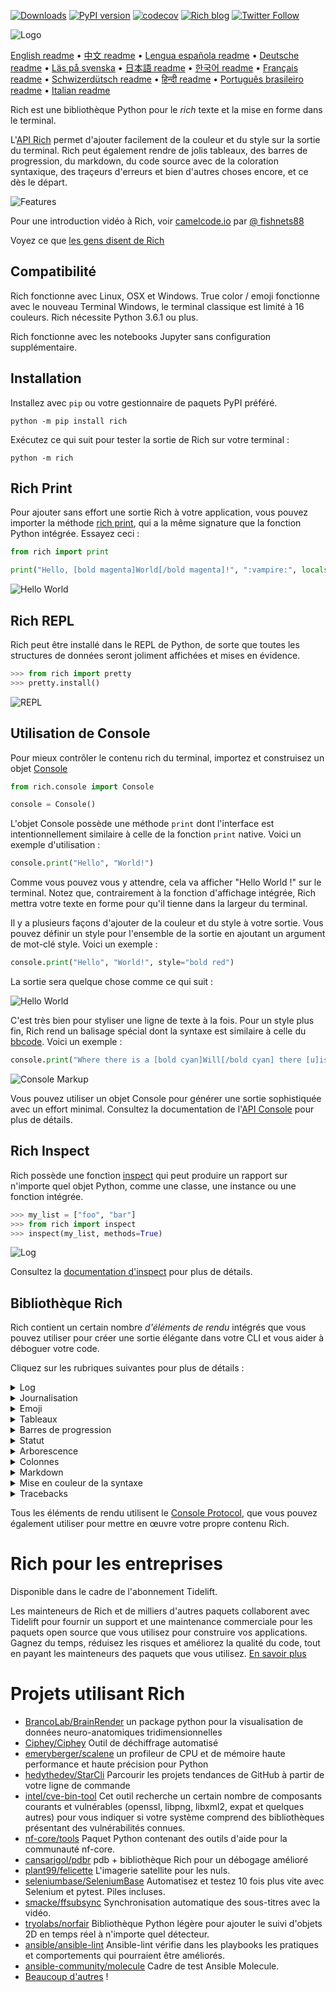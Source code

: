 [![Downloads](https://pepy.tech/badge/rich/month)](https://pepy.tech/project/rich)
[![PyPI version](https://badge.fury.io/py/rich.svg)](https://badge.fury.io/py/rich)
[![codecov](https://codecov.io/gh/willmcgugan/rich/branch/master/graph/badge.svg)](https://codecov.io/gh/willmcgugan/rich)
[![Rich blog](https://img.shields.io/badge/blog-rich%20news-yellowgreen)](https://www.willmcgugan.com/tag/rich/)
[![Twitter Follow](https://img.shields.io/twitter/follow/willmcgugan.svg?style=social)](https://twitter.com/willmcgugan)

![Logo](https://github.com/willmcgugan/rich/raw/master/imgs/logo.svg)

[English readme](https://github.com/willmcgugan/rich/blob/master/README.md)
 • [中文 readme](https://github.com/willmcgugan/rich/blob/master/README.cn.md)
 • [Lengua española readme](https://github.com/willmcgugan/rich/blob/master/README.es.md)
 • [Deutsche readme](https://github.com/willmcgugan/rich/blob/master/README.de.md)
 • [Läs på svenska](https://github.com/willmcgugan/rich/blob/master/README.sv.md)
 • [日本語 readme](https://github.com/willmcgugan/rich/blob/master/README.ja.md)
 • [한국어 readme](https://github.com/willmcgugan/rich/blob/master/README.kr.md)
 • [Français readme](https://github.com/willmcgugan/rich/blob/master/README.fr.md)
 • [Schwizerdütsch readme](https://github.com/willmcgugan/rich/blob/master/README.de-ch.md)
 • [हिन्दी readme](https://github.com/willmcgugan/rich/blob/master/README.hi.md)
 • [Português brasileiro readme](https://github.com/willmcgugan/rich/blob/master/README.pt-br.md)
 • [Italian readme](https://github.com/willmcgugan/rich/blob/master/README.it.md)

Rich est une bibliothèque Python pour le _rich_ texte et la mise en forme dans le terminal.

L'[API Rich](https://rich.readthedocs.io/en/latest/) permet d'ajouter facilement de la couleur et du style sur la sortie du terminal. Rich peut également rendre de jolis tableaux, des barres de progression, du markdown, du code source avec de la coloration syntaxique, des traçeurs d'erreurs et bien d'autres choses encore, et ce dès le départ.

![Features](https://github.com/willmcgugan/rich/raw/master/imgs/features.png)

Pour une introduction vidéo à Rich, voir [camelcode.io](https://calmcode.io/rich/introduction.html) par [@ fishnets88](https://twitter.com/fishnets88)

Voyez ce que [les gens disent de Rich](https://www.willmcgugan.com/blog/pages/post/rich-tweets/)

## Compatibilité

Rich fonctionne avec Linux, OSX et Windows. True color / emoji fonctionne avec le nouveau Terminal Windows, le terminal classique est limité à 16 couleurs. Rich nécessite Python 3.6.1 ou plus.

Rich fonctionne avec les notebooks Jupyter sans configuration supplémentaire.

## Installation

Installez avec `pip` ou votre gestionnaire de paquets PyPI préféré.

```
python -m pip install rich
```

Exécutez ce qui suit pour tester la sortie de Rich sur votre terminal :

```
python -m rich
```

## Rich Print

Pour ajouter sans effort une sortie Rich à votre application, vous pouvez importer la méthode [rich print](https://rich.readthedocs.io/en/latest/introduction.html#quick-start), qui a la même signature que la fonction Python intégrée. Essayez ceci :

```python
from rich import print

print("Hello, [bold magenta]World[/bold magenta]!", ":vampire:", locals())
```

![Hello World](https://github.com/willmcgugan/rich/raw/master/imgs/print.png)

## Rich REPL

Rich peut être installé dans le REPL de Python, de sorte que toutes les structures de données seront joliment affichées et mises en évidence.

```python
>>> from rich import pretty
>>> pretty.install()
```

![REPL](https://github.com/willmcgugan/rich/raw/master/imgs/repl.png)

## Utilisation de Console

Pour mieux contrôler le contenu rich du terminal, importez et construisez un objet [Console](https://rich.readthedocs.io/en/latest/reference/console.html#rich.console.Console)

```python
from rich.console import Console

console = Console()
```

L'objet Console possède une méthode `print` dont l'interface est intentionnellement similaire à celle de la fonction `print` native. Voici un exemple d'utilisation :

```python
console.print("Hello", "World!")
```

Comme vous pouvez vous y attendre, cela va afficher "Hello World !" sur le terminal. Notez que, contrairement à la fonction d'affichage intégrée, Rich mettra votre texte en forme pour qu'il tienne dans la largeur du terminal.

Il y a plusieurs façons d'ajouter de la couleur et du style à votre sortie. Vous pouvez définir un style pour l'ensemble de la sortie en ajoutant un argument de mot-clé style. Voici un exemple :

```python
console.print("Hello", "World!", style="bold red")
```

La sortie sera quelque chose comme ce qui suit :

![Hello World](https://github.com/willmcgugan/rich/raw/master/imgs/hello_world.png)

C'est très bien pour styliser une ligne de texte à la fois. Pour un style plus fin, Rich rend un balisage spécial dont la syntaxe est similaire à celle du [bbcode](https://en.wikipedia.org/wiki/BBCode). Voici un exemple :

```python
console.print("Where there is a [bold cyan]Will[/bold cyan] there [u]is[/u] a [i]way[/i].")
```

![Console Markup](https://github.com/willmcgugan/rich/raw/master/imgs/where_there_is_a_will.png)

Vous pouvez utiliser un objet Console pour générer une sortie sophistiquée avec un effort minimal. Consultez la documentation de l'[API Console](https://rich.readthedocs.io/en/latest/console.html) pour plus de détails.

## Rich Inspect

Rich possède une fonction [inspect](https://rich.readthedocs.io/en/latest/reference/init.html?highlight=inspect#rich.inspect) qui peut produire un rapport sur n'importe quel objet Python, comme une classe, une instance ou une fonction intégrée.

```python
>>> my_list = ["foo", "bar"]
>>> from rich import inspect
>>> inspect(my_list, methods=True)
```

![Log](https://github.com/willmcgugan/rich/raw/master/imgs/inspect.png)

Consultez la [documentation d'inspect](https://rich.readthedocs.io/en/latest/reference/init.html#rich.inspect) pour plus de détails.

## Bibliothèque Rich  
Rich contient un certain nombre _d'éléments de rendu_ intégrés que vous pouvez utiliser pour créer une sortie élégante dans votre CLI et vous aider à déboguer votre code.

Cliquez sur les rubriques suivantes pour plus de détails :

<details>
<summary>Log</summary>

L'objet Console a une méthode `log()` qui a une interface similaire à `print()`, mais qui rend aussi une colonne pour l'heure actuelle, le fichier et la ligne qui ont fait l'appel. Par défaut, Rich fera la coloration syntaxique des structures Python et des chaînes repr. Si vous enregistrez une collection (i.e. un dict ou une liste) Rich affichera la collection de façon à ce qu'elle tienne dans l'espace disponible. Voici un exemple de certaines de ces fonctionnalités.

```python
from rich.console import Console
console = Console()

test_data = [
    {"jsonrpc": "2.0", "method": "sum", "params": [None, 1, 2, 4, False, True], "id": "1",},
    {"jsonrpc": "2.0", "method": "notify_hello", "params": [7]},
    {"jsonrpc": "2.0", "method": "subtract", "params": [42, 23], "id": "2"},
]

def test_log():
    enabled = False
    context = {
        "foo": "bar",
    }
    movies = ["Deadpool", "Rise of the Skywalker"]
    console.log("Hello from", console, "!")
    console.log(test_data, log_locals=True)


test_log()
```

L'opération ci-dessus produit le résultat suivant :

![Log](https://github.com/willmcgugan/rich/raw/master/imgs/log.png)

Notez l'argument `log_locals`, qui produit un tableau contenant les variables locales où la méthode log a été appelée.

La méthode log peut être utilisée pour la journalisation vers le terminal pour les applications qui tournent longtemps, comme les serveurs, mais c'est aussi une très bonne aide au débogage.
</details>

<details>
<summary>Journalisation</summary>

Vous pouvez également utiliser la classe intégrée [Handler](https://rich.readthedocs.io/en/latest/logging.html) pour formater et coloriser les sorties du module de journalisation de Python. Voici un exemple de sortie :

![Logging](https://github.com/willmcgugan/rich/raw/master/imgs/logging.png)
</details>

<details>
<summary>Emoji</summary>

Pour insérer un emoji dans la sortie de la console, placez le nom entre deux points. Voici un exemple :

```python
>>> console.print(":smiley: :vampire: :pile_of_poo: :thumbs_up: :raccoon:")
😃 🧛 💩 👍 🦝
```

Veuillez utiliser cette fonction à bon escient.
</details>

<details>
<summary>Tableaux</summary>

Rich peut rendre des [tableaux](https://rich.readthedocs.io/en/latest/tables.html) flexibles avec des caractères de boîte unicode. Il existe une grande variété d'options de formatage pour les bordures, les styles, l'alignement des cellules, etc.

![table movie](https://github.com/willmcgugan/rich/raw/master/imgs/table_movie.gif)

L'animation ci-dessus a été générée avec [table_movie.py](https://github.com/willmcgugan/rich/blob/master/examples/table_movie.py) dans le répertoire des exemples.

Voici un exemple de tableau plus simple :

```python
from rich.console import Console
from rich.table import Table

console = Console()

table = Table(show_header=True, header_style="bold magenta")
table.add_column("Date", style="dim", width=12)
table.add_column("Title")
table.add_column("Production Budget", justify="right")
table.add_column("Box Office", justify="right")
table.add_row(
    "Dec 20, 2019", "Star Wars: The Rise of Skywalker", "$275,000,000", "$375,126,118"
)
table.add_row(
    "May 25, 2018",
    "[red]Solo[/red]: A Star Wars Story",
    "$275,000,000",
    "$393,151,347",
)
table.add_row(
    "Dec 15, 2017",
    "Star Wars Ep. VIII: The Last Jedi",
    "$262,000,000",
    "[bold]$1,332,539,889[/bold]",
)

console.print(table)
```

Cela produit le résultat suivant :

![table](https://github.com/willmcgugan/rich/raw/master/imgs/table.png)

Notez que les balises de la console sont rendues de la même manière que `print()` et `log()`. En fait, tout ce qui peut être rendu par Rich peut être inclus dans les en-têtes / lignes (même d'autres tables).

La classe `Table` est suffisamment intelligente pour redimensionner les colonnes en fonction de la largeur disponible du terminal, en enveloppant le texte si nécessaire. Voici le même exemple, avec un terminal plus petit que le tableau ci-dessus :

![table2](https://github.com/willmcgugan/rich/raw/master/imgs/table2.png)
</details>

<details>
<summary>Barres de progression</summary>

Rich peut afficher plusieurs [barres de progression](https://rich.readthedocs.io/en/latest/progress.html) sans scintillement pour suivre les tâches de longue haleine.

Pour une utilisation basique, bouclez sur n'importe quelle séquence dans la fonction `track` et itérez sur le résultat. Voici un exemple :

```python
from rich.progress import track

for step in track(range(100)):
    do_step(step)
```

Il n'est pas beaucoup plus difficile d'ajouter plusieurs barres de progression. Voici un exemple tiré de la documentation :

![progress](https://github.com/willmcgugan/rich/raw/master/imgs/progress.gif)

Les colonnes peuvent être configurées pour afficher tous les détails que vous souhaitez. Les colonnes intégrées comprennent le pourcentage d'achèvement, la taille du fichier, la vitesse du fichier et le temps restant. Voici un autre exemple montrant un téléchargement en cours :

![progress](https://github.com/willmcgugan/rich/raw/master/imgs/downloader.gif)

Pour l'essayer vous-même, voyez [examples/downloader.py](https://github.com/willmcgugan/rich/blob/master/examples/downloader.py) qui peut télécharger plusieurs URL simultanément tout en affichant la progression.

</details>

<details>
<summary>Statut</summary>

Pour les situations où il est difficile de calculer la progression, vous pouvez utiliser la méthode [status](https://rich.readthedocs.io/en/latest/reference/console.html#rich.console.Console.status) qui affichera une animation et un message de type "spinner". L'animation ne vous empêchera pas d'utiliser la console normalement. Voici un exemple :

```python
from time import sleep
from rich.console import Console

console = Console()
tasks = [f"task {n}" for n in range(1, 11)]

with console.status("[bold green]Working on tasks...") as status:
    while tasks:
        task = tasks.pop(0)
        sleep(1)
        console.log(f"{task} complete")
```

Cela génère la sortie suivante dans le terminal.

![status](https://github.com/willmcgugan/rich/raw/master/imgs/status.gif)

Les animations des toupies ont été empruntées à [cli-spinners](https://www.npmjs.com/package/cli-spinners). Vous pouvez sélectionner un spinner en spécifiant le paramètre `spinner`. Exécutez la commande suivante pour voir les valeurs disponibles :

```
python -m rich.spinner
```

La commande ci-dessus génère la sortie suivante dans le terminal :

![spinners](https://github.com/willmcgugan/rich/raw/master/imgs/spinners.gif)
</details>

<details>
<summary>Arborescence</summary>

Rich peut affiché une [arborescence](https://rich.readthedocs.io/en/latest/tree.html) avec des lignes de repère. Une arborescence est idéale pour afficher une structure de fichiers, ou toute autre donnée hiérarchique.

Les étiquettes de cette arborescence peuvent être du texte simple ou tout autre élément que Rich peut rendre. Exécutez ce qui suit pour une démonstration :

```
python -m rich.tree
```

La commande ci-dessus génère la sortie suivante dans le terminal :

![markdown](https://github.com/willmcgugan/rich/raw/master/imgs/tree.png)

Voir l'exemple [tree.py](https://github.com/willmcgugan/rich/blob/master/examples/tree.py) pour un script qui affiche une vue arborescente de n'importe quel répertoire, similaire à la commande linux `tree`.

</details>

<details>
<summary>Colonnes</summary>

Rich peut rendre le contenu en [colonnes](https://rich.readthedocs.io/en/latest/columns.html) avec une largeur égale ou optimale. Voici un clone très basique de la commande `ls` (MacOS / Linux) qui affiche une liste de répertoires en colonnes :

```python
import os
import sys

from rich import print
from rich.columns import Columns

directory = os.listdir(sys.argv[1])
print(Columns(directory))
```

La capture d'écran suivante est le résultat de [columns example](https://github.com/willmcgugan/rich/blob/master/examples/columns.py) qui affiche les données extraites d'une API en colonnes :

![colonne](https://github.com/willmcgugan/rich/raw/master/imgs/columns.png)

</details>

<details>
<summary>Markdown</summary>

Rich peut rendre le [markdown](https://rich.readthedocs.io/en/latest/markdown.html) et fait un travail raisonnable pour traduire le formatage dans le terminal.

Pour rendre du markdown, importez la classe `Markdown` et construisez-la avec une chaîne contenant du code markdown. Ensuite, affichez-la dans la console. Voici un exemple :

```python
from rich.console import Console
from rich.markdown import Markdown

console = Console()
with open("README.md") as readme:
    markdown = Markdown(readme.read())
console.print(markdown)
```

Cela produira un résultat semblable à ce qui suit :

![markdown](https://github.com/willmcgugan/rich/raw/master/imgs/markdown.png)

</details>

<details>
<summary>Mise en couleur de la syntaxe</summary>

Rich utilise la bibliothèque [pygments](https://pygments.org/) pour implémenter la [coloration syntaxique](https://rich.readthedocs.io/en/latest/syntax.html). L'utilisation est similaire au rendu de markdown ; construire un objet `Syntax` et afficher celui-ci sur la console. Voici un exemple :

```python
from rich.console import Console
from rich.syntax import Syntax

my_code = '''
def iter_first_last(values: Iterable[T]) -> Iterable[Tuple[bool, bool, T]]:
    """Iterate and generate a tuple with a flag for first and last value."""
    iter_values = iter(values)
    try:
        previous_value = next(iter_values)
    except StopIteration:
        return
    first = True
    for value in iter_values:
        yield first, False, previous_value
        first = False
        previous_value = value
    yield first, True, previous_value
'''
syntax = Syntax(my_code, "python", theme="monokai", line_numbers=True)
console = Console()
console.print(syntax)
```

Cela produira le résultat suivant :

![syntax](https://github.com/willmcgugan/rich/raw/master/imgs/syntax.png)
</details>

<details>
<summary>Tracebacks</summary>

Rich peut rendre des [traçages d'erreurs](https://rich.readthedocs.io/en/latest/traceback.html) plus faciles à lire et montrent plus de code que les traçages d'erreurs standard de Python. Vous pouvez définir Rich comme le gestionnaire d'erreurs par défaut afin que toutes les exceptions non capturées soient rendues par Rich.

Voici à quoi cela ressemble sous OSX (similaire sous Linux) :

![traceback](https://github.com/willmcgugan/rich/raw/master/imgs/traceback.png)

</details>

Tous les éléments de rendu utilisent le [Console Protocol](https://rich.readthedocs.io/en/latest/protocol.html), que vous pouvez également utiliser pour mettre en œuvre votre propre contenu Rich.

# Rich pour les entreprises

Disponible dans le cadre de l'abonnement Tidelift.

Les mainteneurs de Rich et de milliers d'autres paquets collaborent avec Tidelift pour fournir un support et une maintenance commerciale pour les paquets open source que vous utilisez pour construire vos applications. Gagnez du temps, réduisez les risques et améliorez la qualité du code, tout en payant les mainteneurs des paquets que vous utilisez. [En savoir plus](https://tidelift.com/subscription/pkg/pypi-rich?utm_source=pypi-rich&utm_medium=referral&utm_campaign=enterprise&utm_term=repo)

# Projets utilisant Rich

- [BrancoLab/BrainRender](https://github.com/BrancoLab/BrainRender)
  un package python pour la visualisation de données neuro-anatomiques tridimensionnelles
- [Ciphey/Ciphey](https://github.com/Ciphey/Ciphey)
  Outil de déchiffrage automatisé
- [emeryberger/scalene](https://github.com/emeryberger/scalene)
  un profileur de CPU et de mémoire haute performance et haute précision pour Python
- [hedythedev/StarCli](https://github.com/hedythedev/starcli)
  Parcourir les projets tendances de GitHub à partir de votre ligne de commande
- [intel/cve-bin-tool](https://github.com/intel/cve-bin-tool)
  Cet outil recherche un certain nombre de composants courants et vulnérables (openssl, libpng, libxml2, expat et quelques autres) pour vous indiquer si votre système comprend des bibliothèques présentant des vulnérabilités connues.
- [nf-core/tools](https://github.com/nf-core/tools)
  Paquet Python contenant des outils d'aide pour la communauté nf-core.
- [cansarigol/pdbr](https://github.com/cansarigol/pdbr)
  pdb + bibliothèque Rich pour un débogage amélioré
- [plant99/felicette](https://github.com/plant99/felicette)
  L'imagerie satellite pour les nuls.
- [seleniumbase/SeleniumBase](https://github.com/seleniumbase/SeleniumBase)
  Automatisez et testez 10 fois plus vite avec Selenium et pytest. Piles incluses.
- [smacke/ffsubsync](https://github.com/smacke/ffsubsync)
  Synchronisation automatique des sous-titres avec la vidéo.
- [tryolabs/norfair](https://github.com/tryolabs/norfair)
  Bibliothèque Python légère pour ajouter le suivi d'objets 2D en temps réel à n'importe quel détecteur.
- [ansible/ansible-lint](https://github.com/ansible/ansible-lint) Ansible-lint vérifie dans les playbooks les pratiques et comportements qui pourraient être améliorés.
- [ansible-community/molecule](https://github.com/ansible-community/molecule) Cadre de test Ansible Molecule.
- [Beaucoup d'autres](https://github.com/willmcgugan/rich/network/dependents) !
